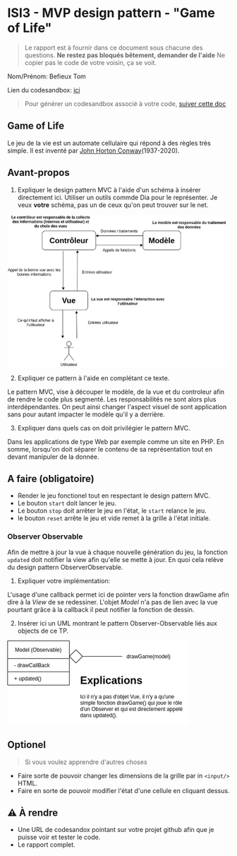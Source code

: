 # ISI3 - MVP design pattern - "Game of Life"

> Le rapport est à fournir dans ce document sous chacune des questions. 
> **Ne restez pas bloqués bêtement, demander de l'aide**
> Ne copier pas le code de votre voisin, ça se voit.

Nom/Prénom: Befieux Tom

Lien du codesandbox: [ici](https://codesandbox.io/s/recursing-albattani-3p4zp)

> Pour générer un codesandbox associé à votre code, [suiver cette doc](https://codesandbox.io/docs/importing#import-from-github)

## Game of Life

Le jeu de la vie est un automate cellulaire qui répond à des règles très simple.
Il est inventé par [John Horton Conway](https://fr.wikipedia.org/wiki/John_Horton_Conway)(1937-2020).

## Avant-propos

1. Expliquer le design pattern MVC à l'aide d'un schéma à insérer directement ici. 
Utiliser un outils commde Dia pour le représenter. Je veux **votre** schéma, pas un de ceux qu'on peut trouver sur le net.

![Schema pattern](MVC.png)

2. Expliquer ce pattern à l'aide en complétant ce texte.

Le pattern MVC, vise à découper le modèle, de la vue et du controleur afin de rendre le code plus segmenté.
Les responsabilités ne sont alors plus interdépendantes.
On peut ainsi changer l'aspect visuel de sont application sans pour autant impacter le modèle qu'il y a derrière.

3. Expliquer dans quels cas on doit privilégier le pattern MVC.

Dans les applications de type Web par exemple comme un site en PHP. En somme, lorsqu'on doit séparer le contenu de sa représentation tout en devant manipuler de la donnée.

## A faire (obligatoire)

- Render le jeu fonctionel tout en respectant le design pattern MVC.
- Le bouton `start` doit lancer le jeu.
- Le bouton `stop` doit arrêter le jeu en l'état, le `start` relance le jeu.
- le bouton `reset` arrête le jeu et vide remet à la grille à l'état initiale.

### Observer Observable

Afin de mettre à jour la vue à chaque nouvelle génération du jeu, la fonction `updated` doit notifier la view afin qu'elle se mette à jour.
En quoi cela relève du design pattern ObserverObservable.

1. Expliquer votre implémentation:

L'usage d'une callback permet ici de pointer vers la fonction drawGame afin dire à la _View_ de se redessiner.
L'objet _Model_ n'a pas de lien avec la vue pourtant grâce à la callback il peut notifier la fonction de dessin.

2. Insérer ici un UML montrant le pattern Observer-Observable liés aux objects de ce TP.

![Schema pattern Observer](Observer.png)

## Optionel

> Si vous voulez apprendre d'autres choses

- Faire sorte de pouvoir changer les dimensions de la grille par in `<input/>` HTML.
- Faire en sorte de pouvoir modifier l'état d'une cellule en cliquant dessus.

## :warning: À rendre

- Une URL de codesandox pointant sur votre projet github afin que je puisse voir et tester le code.
- Le rapport complet.
